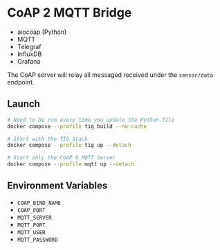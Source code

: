 # CoAP 2 MQTT Bridge
- aiocoap (Python)
- MQTT
- Telegraf
- InfluxDB
- Grafana

The CoAP server will relay all messaged received under the `sensor/data` endpoint.

## Launch
```bash
# Need to be run every time you update the Python file
docker compose --profile tig build --no-cache

# Start with the TIG Stack
docker compose --profile tig up --detach

# Start only the CoAP & MQTT Server
docker compose --profile mqtt up --detach
```

## Environment Variables
- `COAP_BIND_NAME`
- `COAP_PORT`
- `MQTT_SERVER`
- `MQTT_PORT`
- `MQTT_USER`
- `MQTT_PASSWORD`
